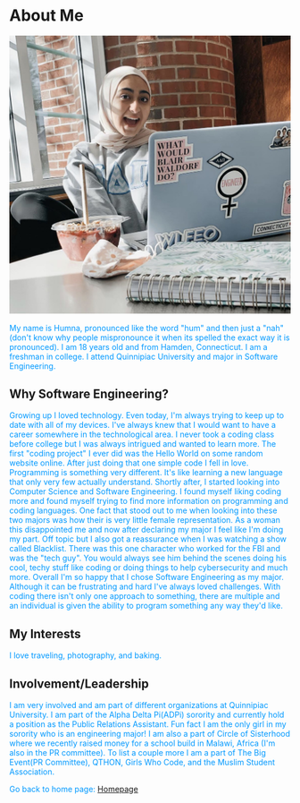 # About Me
<img src="images/humna1.jpg" alt="Humna">
<p style="color:#0099FF;"> My name is Humna, pronounced like the word "hum" and then just a "nah" (don't know why people mispronounce it when its spelled the exact way it is pronounced). I am 18 years old and from Hamden, Connecticut. I am a freshman in college. I attend Quinnipiac University and major in Software Engineering.
</p>

## Why Software Engineering?
<p style="color:#0099FF;"> Growing up I loved technology. Even today, I'm always trying to keep up to date with all of my devices. I've always knew that I would want to have a career somewhere in the technological area. I never took a coding class before college but I was always intrigued and wanted to learn more. The first "coding project" I ever did was the Hello World on some random website online. After just doing that one simple code I fell in love. Programming is something very different. It's like learning a new language that only very few actually understand. Shortly after, I started looking into Computer Science and Software Engineering. I found myself liking coding more and found myself trying to find more information on programming and coding languages. One fact that stood out to me when looking into these two majors was how their is very little female representation. As a woman this disappointed me and now after declaring my major I feel like I'm doing my part. Off topic but I also got a reassurance when I was watching a show called Blacklist. There was this one character who worked for the FBI and was the "tech guy". You would always see him behind the scenes doing his cool, techy stuff like coding or doing things to help cybersecurity and much more. Overall I'm so happy that I chose Software Engineering as my major. Although it can be frustrating and hard I've always loved challenges. With coding there isn't only one approach to something, there are multiple and an individual is given the ability to program something any way they'd like.
</p>

## My Interests
<p style="color:#0099FF;"> I love traveling, photography, and baking.
</p>

## Involvement/Leadership
<p style="color:#0099FF;"> I am very involved and am part of different organizations at Quinnipiac University. I am part of the Alpha Delta Pi(ADPi) sorority and currently hold a position as the Public Relations Assistant. Fun fact I am the only girl in my sorority who is an engineering major! I am also a part of Circle of Sisterhood where we recently raised money for a school build in Malawi, Africa (I'm also in the PR committee). To list a couple more I am a part of The Big Event(PR Committee), QTHON, Girls Who Code, and the Muslim Student Association.
</p>

<p style="color:#0099FF;"> Go back to home page: <a href="https://humna-hanif.github.io"> Homepage
</a> </p>

